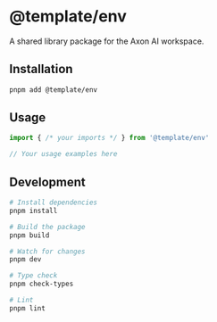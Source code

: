 # @template/env

A shared library package for the Axon AI workspace.

## Installation

```bash
pnpm add @template/env
```

## Usage

```typescript
import { /* your imports */ } from '@template/env'

// Your usage examples here
```

## Development

```bash
# Install dependencies
pnpm install

# Build the package
pnpm build

# Watch for changes
pnpm dev

# Type check
pnpm check-types

# Lint
pnpm lint
```
